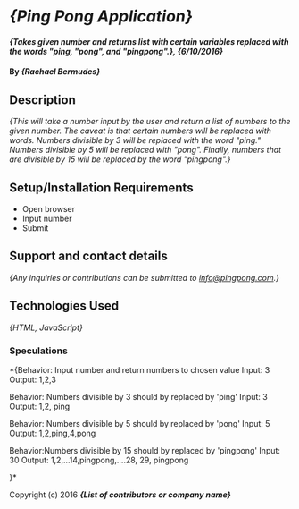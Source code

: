 # _{Ping Pong Application}_

#### _{Takes given number and returns list with certain variables replaced with the words "ping, "pong", and "pingpong".}, {6/10/2016}_

#### By _**{Rachael Bermudes}**_

## Description

_{This will take a number input by the user and return a list of numbers to the given number. The caveat is that certain numbers will be replaced with words. Numbers divisible by 3 will be replaced with the word "ping." Numbers divisible by 5 will be replaced with "pong". Finally, numbers that are divisible by 15 will be replaced by the word "pingpong".}_

## Setup/Installation Requirements

* Open browser
* Input number
* Submit

## Support and contact details

_{Any inquiries or contributions can be submitted to info@pingpong.com.}_

## Technologies Used

_{HTML, JavaScript}_

### Speculations

*{Behavior: Input number and return numbers to chosen value
  Input: 3
  Output: 1,2,3

Behavior: Numbers divisible by 3 should by replaced by 'ping'
Input: 3
Output: 1,2, ping

Behavior: Numbers divisible by 5 should by replaced by 'pong'
Input: 5
Output: 1,2,ping,4,pong

Behavior:Numbers divisible by 15 should by replaced by 'pingpong'
Input: 30
Output: 1,2,...14,pingpong,....28, 29, pingpong

  }*

Copyright (c) 2016 **_{List of contributors or company name}_**
